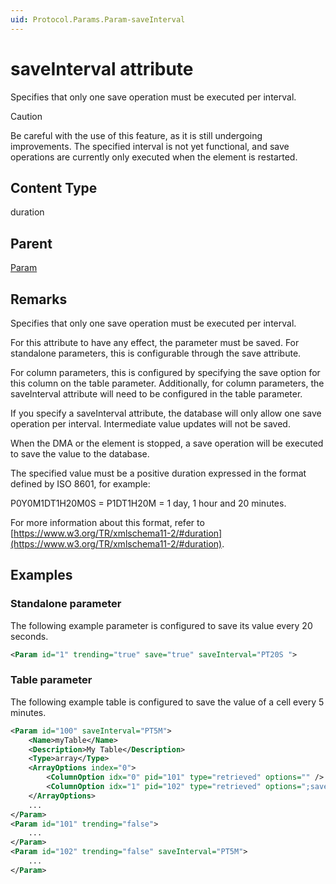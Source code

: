 ```yaml
---
uid: Protocol.Params.Param-saveInterval
---
```


# saveInterval attribute

<!-- RN 16708 -->

Specifies that only one save operation must be executed per interval.

> [!CAUTION]
> Be careful with the use of this feature, as it is still undergoing improvements. The specified interval is not yet functional, and save operations are currently only executed when the element is restarted.

## Content Type

duration

## Parent

[Param](xref:Protocol.Params.Param)

## Remarks

Specifies that only one save operation must be executed per interval.

For this attribute to have any effect, the parameter must be saved. For standalone parameters, this is configurable through the save attribute.

For column parameters, this is configured by specifying the save option for this column on the table parameter. Additionally, for column parameters, the saveInterval attribute will need to be configured in the table parameter.

If you specify a saveInterval attribute, the database will only allow one save operation per interval. Intermediate value updates will not be saved.

When the DMA or the element is stopped, a save operation will be executed to save the value to the database.

The specified value must be a positive duration expressed in the format defined by ISO 8601, for example:

P0Y0M1DT1H20M0S = P1DT1H20M = 1 day, 1 hour and 20 minutes.

For more information about this format, refer to [https://www.w3.org/TR/xmlschema11-2/#duration](https://www.w3.org/TR/xmlschema11-2/#duration).

## Examples

### Standalone parameter

The following example parameter is configured to save its value every 20 seconds.

```xml
<Param id="1" trending="true" save="true" saveInterval="PT20S ">
```

### Table parameter

The following example table is configured to save the value of a cell every 5 minutes.

```xml
<Param id="100" saveInterval="PT5M">
	<Name>myTable</Name>
	<Description>My Table</Description>
	<Type>array</Type>
	<ArrayOptions index="0">
		<ColumnOption idx="0" pid="101" type="retrieved" options="" />
		<ColumnOption idx="1" pid="102" type="retrieved" options=";save" />
	</ArrayOptions>
	...
</Param>
<Param id="101" trending="false">
	...
</Param>
<Param id="102" trending="false" saveInterval="PT5M">
	...
</Param>
```

